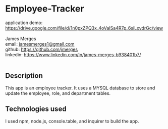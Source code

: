 # Employee-Tracker
application demo: https://drive.google.com/file/d/1n0pxZPQ3x_4oVaISa4R7p_6siLxvdrGc/view  
<br>
James Merges  
email: jamesmerges1@gmail.com  
github: https://github.com/jmerges  
linkedin: https://www.linkedin.com/in/james-merges-b938401b7/  
<br>
## Description
This app is an employee tracker. It uses a MYSQL database to store and update the employee, role, and department tables.
## Technologies used
I used npm, node.js, console.table, and inquirer to build the app.